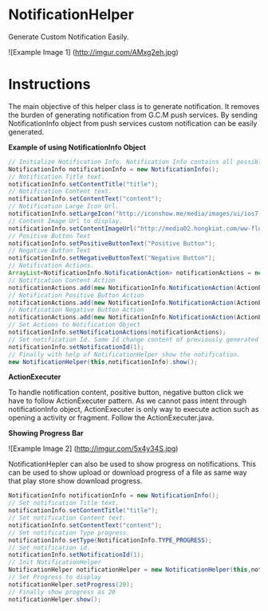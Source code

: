 # NotificationHelper
Generate Custom Notification Easily.

![Example Image 1] (http://imgur.com/AMxg2eh.jpg)

# Instructions

The main objective of this helper class is to generate notification. It removes the burden of generating notification from G.C.M push services. By sending NotificationInfo object from push services custom notification can be easily generated.

**Example of using NotificationInfo Object**

```java
// Initialize Notification Info. Notification Info contains all possible informatin of notificaiton.
NotificationInfo notificationInfo = new NotificationInfo();
// Notification Title text.
notificationInfo.setContentTitle("title");
// Notification Content text.
notificationInfo.setContentText("content");
// Notification Large Icon Url.
notificationInfo.setLargeIcon("http://iconshow.me/media/images/ui/ios7-icons/png/512/contact.png");
// Content Image Url to display.
notificationInfo.setContentImageUrl("http://media02.hongkiat.com/ww-flower-wallpapers/sunflower-world.jpg");
// Positive Button Text
notificationInfo.setPositiveButtonText("Positive Button");
// Negative Button Text
notificationInfo.setNegativeButtonText("Negative Button");
// Notification Actions.
ArrayList<NotificationInfo.NotificationAction> notificationActions = new ArrayList<>();
// Notification Content Action
notificationActions.add(new NotificationInfo.NotificationAction(ActionExecuter.ActionName.OPEN_CONTENT_ACTIVITY,"Extra"));
// Notification Positive Button Action
notificationActions.add(new NotificationInfo.NotificationAction(ActionExecuter.ActionName.OPEN_POSITIVE_BUTTON_ACTIVITY,"Extra"));
// Notification Negative Button Action
notificationActions.add(new NotificationInfo.NotificationAction(ActionExecuter.ActionName.OPEN_NEGATIVE_BUTTON_ACTIVITY,"Extra"));
// Set Actions to Notification Object
notificationInfo.setNotificationActions(notificationActions);
// Set notification Id. Same Id change content of previously generated notification of same id. Diffrent id will generate a new one.
notificationInfo.setNotificationId(1);
// Finally with help of NotificationHelper show the notification.
new NotificationHelper(this,notificationInfo).show();
```

**ActionExecuter** 

To handle notification content, positive button, negative button click we have to follow ActionExecuter pattern. As we cannot pass intent through notificationInfo object, ActionExecuter is only way to execute action such as opening a activity or fragment. Follow the ActionExecuter.java.

**Showing Progress Bar**

![Example Image 2] (http://imgur.com/5x4y34S.jpg)

NotificationHepler can also be used to show progress on notifications. This can be used to show upload or download progress of a file as same way that play store show download progress. 

```java
NotificationInfo notificationInfo = new NotificationInfo();
// Set notification Title text.
notificationInfo.setContentTitle("title");
// Set notification Content text.
notificationInfo.setContentText("content");
// Set notification Type progress.
notificationInfo.setType(NotificationInfo.TYPE_PROGRESS);
// Set notification id.
notificationInfo.setNotificationId(1);
// Init NotificationHelper
NotificationHelper notificationHelper = new NotificationHelper(this,notificationInfo);
// Set Progress to display
notificationHelper.setProgress(20);
// Finally show progress as 20
notificationHelper.show();
```
